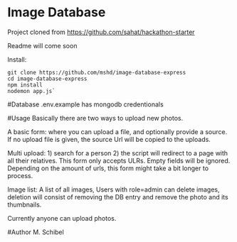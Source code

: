 Image Database
=======================

Project cloned from https://github.com/sahat/hackathon-starter


Readme will come soon

Install:

```
git clone https://github.com/mshd/image-database-express
cd image-database-express
npm install
nodemon app.js`
```
#Database
.env.example has mongodb credentionals


#Usage
Basically there are two ways to upload new photos.

A basic form: where you can upload a file, and optionally provide a source.
If no upload file is given, the source Url will be copied to the uploads.

Multi upload: 1) search for a person 2) the script will redirect to a page with all their relatives. This form only accepts ULRs. Empty fields will be ignored. Depending on the amount of urls, this form might take a bit longer to process.

Image list: A list of all images, Users with role=admin can delete images, deletion will consist of removing the DB entry and remove the photo and its thumbnails.

Currently anyone can upload photos.


#Author
M. Schibel